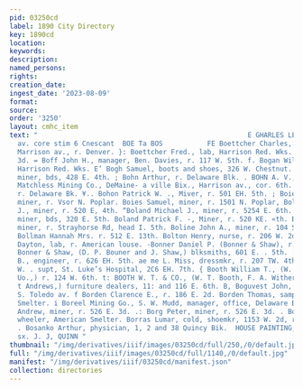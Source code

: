 ```yaml
---
pid: 03250cd
label: 1890 City Directory
key: 1890cd
location: 
keywords: 
description: 
named_persons: 
rights: 
creation_date: 
ingest_date: '2023-08-09'
format: 
source: 
order: '3250'
layout: cmhc_item
text: "                                                    E GHARLES LEITZMANN Soke?
  av. core stim 6 Cnescant  BOE Ta BOS           FE Boettcher Charles, office, 8305
  Marrison av., r. Denver. }: Boettcher Fred., lab, Harrison Red. Wks. bds 139 E.
  3d. = Boff John H., manager, Ben. Davies, r. 117 W. Sth. f. Bogan William, fireman,
  Harrison Red. Wks. E’ Bogh Samuel, boots and shoes, 326 W. Chestnut. Bohby Charles,
  miner, bds, 428 E. 4th. ; Bohn Arthur, r. Delaware Blk. . BOHN A. V., gen’] manager,
  Matchless Mining Co., DeMaine- a ville Bix., Harrison av., cor. 6th. ’ Bohn Jobn,
  r. Delaware Bk. ¥.. Bohon Patrick W. ., Miver, r. 501 EH. 5th. ; Boies John G.,
  miner, r. Vsor N. Poplar. Boies Samuel, miner, r. 1501 N. Poplar, Boland Joseph
  J., miner, r. 520 E, 4th. “Boland Michael J., miner, r. 5254 E. 6th. Boland Patrick,
  miner, bds, 320 E. 5th. Boland Patrick F. -, Miner, r. 520 KE. «th. Boland Thomas,
  miner, r. Strayhorse Rd, head I. 5th. Boline John A., miner, r. 104 S. Hemlock.
  Bollman Hannah Mrs. r. 512 E. 13th. Bolton Henry, nurse, r. 206 W. 2d. “Bonnell
  Dayton, lab, r. American louse. -Bonner Daniel P. (Bonner & Shaw), r. 618 E. 6th.
  Bonner & Shaw, (D. P. Bouner and J. Shaw,) blksmiths, 601 E. . 5th. : Booker William
  B., engineer, r. 626 EH. 5th. ae me L. Miss, dressmkr, r. 207 TW. 4th. s Booth Johv
  W. . supt, St. Luke’s Hospital, 2C6 EH. 7th. { Booth William T., (W. T. Booth &
  Uo.,) r. 124 W. 6th. t: BOOTH W. T. & CO., (W. T. Booth, F. A. Withers and A. It.
  t Andrews,) furniture dealers, 11: and 116 E. 6th. B, Boguvest John, miner, r. 10%
  S. Toledo av. f Borden Clarence E., r. 186 E. 2d. Borden Thomas, sampler, American
  Smelter. i Boreel Mining Go., S. W. Mudd, manager, office, Delaware Bik. e. ‘Borg
  Andrew, miner, r. 526 E. 3d. .: Borg Peter, miner, r. 526 E. 3d. . Borgeson John,
  wheeler, American Smelter. Borras Lumar, cold, shoemkr, 1153 W. 2d, r. 189 W. 3d.
  . Bosanko Arthur, physician, 1, 2 and 38 Quincy Bik.  HOUSE PAINTING, :zasr erm
  sx. J. J, QUINN "
thumbnail: "/img/derivatives/iiif/images/03250cd/full/250,/0/default.jpg"
full: "/img/derivatives/iiif/images/03250cd/full/1140,/0/default.jpg"
manifest: "/img/derivatives/iiif/03250cd/manifest.json"
collection: directories
---
```

